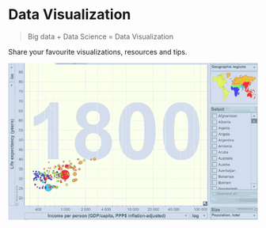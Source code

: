 # Data Visualization

> Big data + Data Science = Data Visualization

Share your favourite visualizations, resources and tips.

![Hans](images/Hansgiphy.gif)
